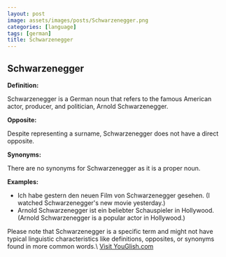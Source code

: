 ```yaml
---
layout: post
image: assets/images/posts/Schwarzenegger.png
categories: [language]
tags: [german]
title: Schwarzenegger
---
```


## Schwarzenegger

**Definition:** 

Schwarzenegger is a German noun that refers to the famous American actor, producer, and politician, Arnold Schwarzenegger. 

**Opposite:** 

Despite representing a surname, Schwarzenegger does not have a direct opposite.

**Synonyms:** 

There are no synonyms for Schwarzenegger as it is a proper noun.

**Examples:** 

- Ich habe gestern den neuen Film von Schwarzenegger gesehen. (I watched Schwarzenegger's new movie yesterday.)
- Arnold Schwarzenegger ist ein beliebter Schauspieler in Hollywood. (Arnold Schwarzenegger is a popular actor in Hollywood.)

Please note that Schwarzenegger is a specific term and might not have typical linguistic characteristics like definitions, opposites, or synonyms found in more common words.\ <a id="yg-widget-0" class="youglish-widget" data-query="Schwarzenegger" data-lang="german" data-components="8412" data-auto-start="0" data-bkg-color="theme_light" data-title="How%20to%20pronounce%20Schwarzenegger%20in%20German"  rel="nofollow" href="https://youglish.com">Visit YouGlish.com</a><script async src="https://youglish.com/public/emb/widget.js" charset="utf-8"></script>